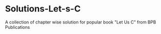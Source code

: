 # Solutions-Let-s-C
A collection of chapter wise solution for popular book "Let Us C" from BPB Publications

